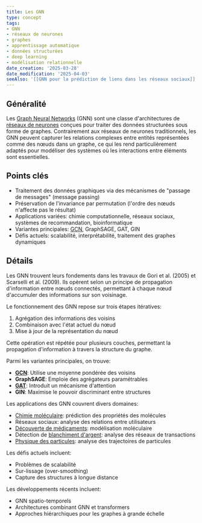 ```yaml
---
title: Les GNN
type: concept
tags:
- GNN
- réseaux de neurones
- graphes
- apprentissage automatique
- données structurées
- deep learning
- modélisation relationnelle
date_creation: '2025-03-28'
date_modification: '2025-04-03'
seeAlso: '[[GNN pour la prédiction de liens dans les réseaux sociaux]]'
---
```

## Généralité

Les [Graph Neural Networks](https://fr.wikipedia.org/wiki/Graph_Neural_Network) (GNN) sont une classe d'architectures de [réseaux de neurones](https://fr.wikipedia.org/wiki/R%C3%A9seau_de_neurones_artificiels) conçues pour traiter des données structurées sous forme de graphes. Contrairement aux réseaux de neurones traditionnels, les GNN peuvent capturer les relations complexes entre entités représentées comme des nœuds dans un graphe, ce qui les rend particulièrement adaptés pour modéliser des systèmes où les interactions entre éléments sont essentielles.

## Points clés

- Traitement des données graphiques via des mécanismes de "passage de messages" (message passing)
- Préservation de l'invariance par permutation (l'ordre des nœuds n'affecte pas le résultat)
- Applications variées: chimie computationnelle, réseaux sociaux, systèmes de recommandation, bioinformatique
- Variantes principales: [GCN](https://fr.wikipedia.org/wiki/Graph_Convolutional_Network), GraphSAGE, GAT, GIN
- Défis actuels: scalabilité, interprétabilité, traitement des graphes dynamiques

## Détails

Les GNN trouvent leurs fondements dans les travaux de Gori et al. (2005) et Scarselli et al. (2009). Ils opèrent selon un principe de propagation d'information entre nœuds connectés, permettant à chaque nœud d'accumuler des informations sur son voisinage.

Le fonctionnement des GNN repose sur trois étapes itératives:
1. Agrégation des informations des voisins
2. Combinaison avec l'état actuel du nœud
3. Mise à jour de la représentation du nœud

Cette opération est répétée pour plusieurs couches, permettant la propagation d'information à travers la structure du graphe.

Parmi les variantes principales, on trouve:
- **[GCN](https://fr.wikipedia.org/wiki/R%C3%A9seau_de_neurones_%C3%A0_convolutions)**: Utilise une moyenne pondérée des voisins
- **GraphSAGE**: Emploie des agrégateurs paramétrables
- **[GAT](https://fr.wikipedia.org/wiki/Attention_(machine_learning))**: Introduit un mécanisme d'attention
- **GIN**: Maximise le pouvoir discriminant entre structures

Les applications des GNN couvrent divers domaines:
- [Chimie moléculaire](https://fr.wikipedia.org/wiki/Chimie_mol%C3%A9culaire): prédiction des propriétés des molécules
- Réseaux sociaux: analyse des relations entre utilisateurs
- [Découverte de médicaments](https://fr.wikipedia.org/wiki/Conception_de_m%C3%A9dicament): modélisation moléculaire
- Détection de [blanchiment d'argent](https://fr.wikipedia.org/wiki/Blanchiment_d%27argent): analyse des réseaux de transactions
- [Physique des particules](https://fr.wikipedia.org/wiki/Physique_des_particules): analyse des trajectoires de particules

Les défis actuels incluent:
- Problèmes de scalabilité
- Sur-lissage (over-smoothing)
- Capture des structures à longue distance

Les développements récents incluent:
- GNN spatio-temporels
- Architectures combinant GNN et transformers
- Approches hiérarchiques pour les graphes à grande échelle